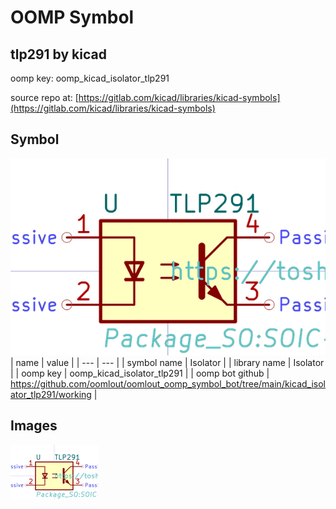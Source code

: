 # OOMP Symbol  
## tlp291  by kicad  
  
oomp key: oomp_kicad_isolator_tlp291  
  
source repo at: [https://gitlab.com/kicad/libraries/kicad-symbols](https://gitlab.com/kicad/libraries/kicad-symbols)  
## Symbol  
  
[![working.png](working_600.png)](working.png)  
| name | value | 
| --- | --- | 
| symbol name | Isolator | 
| library name | Isolator | 
| oomp key | oomp_kicad_isolator_tlp291 | 
| oomp bot github | https://github.com/oomlout/oomlout_oomp_symbol_bot/tree/main/kicad_isolator_tlp291/working | 
## Images  
  
[![working.png](working_140.png)](working.png)  
